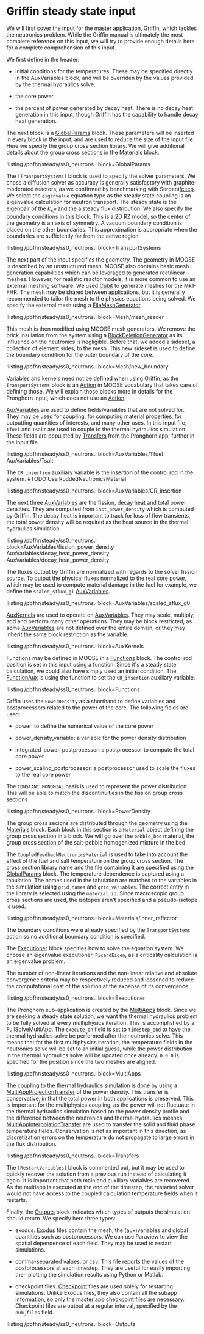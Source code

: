 # Griffin steady state input

We will first cover the input for the master application, Griffin, which tackles the neutronics
problem. While the Griffin manual is ultimately the most complete reference on this input, we will
try to provide enough details here for a complete comprehension of this input.

We first define in the header:

- initial conditions for the temperatures. These may be specified directly in the AuxVariables block,
  and will be overriden by the values provided by the thermal hydraulics solve.

- the core power.

- the percent of power generated by decay heat. There is no decay heat generation in this input, though
  Griffin has the capability to handle decay heat generation.


The next block is a [GlobalParams](https://mooseframework.inl.gov/syntax/GlobalParams/index.html) block. These parameters will be inserted in every block in the input,
and are used to reduce the size of the input file. Here we specify the group cross section library. We will give
additional details about the group cross sections in the [Materials](https://mooseframework.inl.gov/moose/syntax/Materials/) block.

!listing /pbfhr/steady/ss0_neutrons.i block=GlobalParams

The `[TransportSystems]` block is used to specify the solver parameters. We chose a diffusion solver
as accuracy is generally satisfactory with graphite-moderated reactors, as we confirmed by benchmarking
with Serpent[!citep](giudicelli2021). We select the `eigenvalue` equation type as the steady state coupling is an
eigenvalue calculation for neutron transport. The steady state is the eigenpair of the $k_{eff}$ and the
a steady flux distribution. We also specify the boundary conditions in this block. This is a 2D RZ model,
so the center of the geometry is an axis of symmetry. A vacuum boundary condition is placed on the other
boundaries. This approximation is appropriate when the boundaries are sufficiently far from the active region.

!listing /pbfhr/steady/ss0_neutrons.i block=TransportSystems

The next part of the input specifies the geometry. The geometry in MOOSE is described by an unstructured mesh.
MOOSE also contains basic mesh generation capabilities which can be leveraged to generated rectilinear meshes.
However, for realistic reactor models, it is more common to use an external meshing software. We used [Cubit](https://cubit.sandia.gov/) to
generate meshes for the Mk1-FHR. The mesh may be shared between applications, but it is generally recommended to
tailor the mesh to the physics equations being solved. We specify the external mesh using a [FileMeshGenerator](https://mooseframework.inl.gov/source/meshgenerators/FileMeshGenerator.html).

!listing /pbfhr/steady/ss0_neutrons.i block=Mesh/mesh_reader

This mesh is then modified using MOOSE mesh generators. We remove the brick insulation from the system using a
[BlockDeletionGenerator](https://mooseframework.inl.gov/source/meshgenerators/BlockDeletionGenerator.html) as its influence on the neutronics is negligible. Before that, we added a sideset, a
collection of element sides, to the mesh. This new sideset is used to define the boundary condition for the outer
boundary of the core.

!listing /pbfhr/steady/ss0_neutrons.i block=Mesh/new_boundary

Variables and kernels need not be defined when using Griffin, as the `TransportSystems` block is an [Action](https://mooseframework.inl.gov/source/actions/Action.html) in
MOOSE vocabulary that takes care of defining those. We will explain those blocks more in details for the Pronghorn
input, which does not use an [Action](https://mooseframework.inl.gov/source/actions/Action.html).

[AuxVariables](https://mooseframework.inl.gov/syntax/AuxVariables/) are used to define fields/variables that are not solved for. They may be used for coupling, for
computing material properties, for outputting quantities of interests, and many other uses. In this input file,
`Tfuel` and `Tsalt` are used to couple to the thermal hydraulics simulation. These fields are populated by
[Transfers](https://mooseframework.inl.gov/syntax/Transfers/) from the Pronghorn app, further in the input file.

!listing /pbfhr/steady/ss0_neutrons.i block=AuxVariables/Tfuel AuxVariables/Tsalt

The `CR_insertion` auxiliary variable is the insertion of the control rod in the system.
#TODO Use RoddedNeutronicsMaterial

!listing /pbfhr/steady/ss0_neutrons.i block=AuxVariables/CR_insertion

The next three [AuxVariables](https://mooseframework.inl.gov/syntax/AuxVariables/) are the fission, decay heat and total power densities. They are computed
from `inst_power_density` which is computed by Griffin. The decay heat is important to track for loss of flow
transients, the total power density will be required as the heat source in the thermal hydraulics simulation.

!listing /pbfhr/steady/ss0_neutrons.i block=AuxVariables/fission_power_density AuxVariables/decay_heat_power_density AuxVariables/decay_heat_power_density

The fluxes output by Griffin are normalized with regards to the solver fission source. To output the physical fluxes
normalized to the real core power, which may be used to compute material damage in the fuel for example,
we define the `scaled_sflux_gi` [AuxVariables](https://mooseframework.inl.gov/syntax/AuxVariables/).

!listing /pbfhr/steady/ss0_neutrons.i block=AuxVariables/scaled_sflux_g0

[AuxKernels](https://mooseframework.inl.gov/moose/syntax/AuxKernels/) are used to operate on [AuxVariables](https://mooseframework.inl.gov/syntax/AuxVariables/). They may scale, multiply, add and perform many other operations.
They may be block restricted, as some [AuxVariables](https://mooseframework.inl.gov/syntax/AuxVariables/) are not defined over the entire domain, or they may inherit the
same block restriction as the variable.

!listing /pbfhr/steady/ss0_neutrons.i block=AuxKernels

Functions may be defined in MOOSE in a [Functions](https://mooseframework.inl.gov/syntax/Functions/index.html) block. The control rod position is set in this input using
a function. Since it's a steady state calculation, we could also have simply used an initial condition. The
[FunctionAux](https://mooseframework.inl.gov/source/auxkernels/FunctionAux.html) is using the function to set the `CR_insertion` auxiliary variable.

!listing /pbfhr/steady/ss0_neutrons.i block=Functions

Grffin uses the `PowerDensity` as a shorthand to define variables and postprocessors related to the power of the
core. The following fields are used:

- power: to define the numerical value of the core power

- power_density_variable: a variable for the power density distribution

- integrated_power_postprocessor: a postprocessor to compute the total core power

- power_scaling_postprocessor: a postprocessor used to scale the fluxes to the real core power


The `CONSTANT MONOMIAL` basis is used to represent the power distribution. This will be able to match the
discontinuities in the fission group cross sections

!listing /pbfhr/steady/ss0_neutrons.i block=PowerDensity

The group cross secions are distributed through the geometry using the [Materials](https://mooseframework.inl.gov/moose/syntax/Materials/) block. Each block in this
section is a `Material` object defining the group cross section in a block. We will go over the `pebble_bed`
material, the group cross section of the salt-pebble homogenized mixture in the bed.

The `CoupledFeedbackNeutronicsMaterial` is used to take into account the effect of the fuel and salt temperature on
the group cross section. The cross section library name and the file containing it are specified using the
[GlobalParams](https://mooseframework.inl.gov/syntax/GlobalParams/index.html) block. The temperature dependence is captured using a tabulation. The names used in the tabulation
are matched to the variables in the simulation using `grid_names` and `grid_variables`. The correct entry in the
library is selected using the `material_id`. Since macroscopic group cross sections are used, the isotopes aren't
specified and a pseudo-isotope is used.

!listing /pbfhr/steady/ss0_neutrons.i block=Materials/inner_reflector

The boundary conditions were already specified by the `TransportSystems` action so no additional boundary condition
is specified.

The [Executioner](https://mooseframework.inl.gov/source/executioners/Executioner.html) block specifies how to solve the equation system. We choose an eigenvalue executioner,
`PicardEigen`, as a criticality calculation is
an eigenvalue problem.

The number of non-linear iterations and the non-linear relative and absolute convergence criteria may be
respectively reduced and loosened to reduce the computational cost of the solution at the expense of its
convergence.

!listing /pbfhr/steady/ss0_neutrons.i block=Executioner

The Pronghorn sub-application is created by the [MultiApps](https://mooseframework.inl.gov/syntax/MultiApps/index.html) block. Since we are seeking a steady state solution, we
want the thermal hydraulics problem to be fully solved at every multiphysics iteration. This is accomplished by a
[FullSolveMultiApp](https://mooseframework.inl.gov/source/multiapps/FullSolveMultiApp.html). The `execute_on` field is set to `timestep_end` to have the thermal hydraulics solve be
performed after the neutronics solve. This means that for the first multiphysics iteration, the temperature fields
in the neutronics solve will be set to an initial guess, while the power distribution in the thermal hydraulics
solve will be updated once already. `0 0 0` is specified for the position since the two meshes are aligned.

!listing /pbfhr/steady/ss0_neutrons.i block=MultiApps

The coupling to the thermal hydraulics simulation is done by using a [MultiAppProjectionTransfer](https://mooseframework.inl.gov/source/transfers/MultiAppProjectionTransfer.html) of the power
density. This transfer is conservative, in that the total power in both applications is preserved. This is
important for the multiphysics coupling, as the power will not fluctuate in the thermal hydraulics simulation based
on the power density profile and the difference between the neutronics and thermal hydraulics meshes.
[MultiAppInterpolationTransfer](https://mooseframework.inl.gov/source/transfers/MultiAppInterpolationTransfer.html) are used to transfer the solid and fluid phase temperature fields. Conservation is
not as important in this direction, as discretization errors on the temperature do not propagate to large errors in
the flux distribution.

!listing /pbfhr/steady/ss0_neutrons.i block=Transfers

The `[RestartVariables]` block is commented out, but it may be used to quickly recover the solution from a previous
run instead of calculating it again. It is important that both main and auxiliary variables are recovered. As the
multiapp is executed at the end of the timestep, the restarted solver would not have access to the coupled
calculation temperature fields when it restarts.

Finally, the [Outputs](https://mooseframework.inl.gov/syntax/Outputs/index.html) block indicates which types of outputs the simulation should return. We specify here three
types:

- exodus. [Exodus](https://mooseframework.inl.gov/source/outputs/Exodus.html) files contain the mesh, the (aux)variables and global quantities such as postprocessors. We can
  use Paraview to view the spatial dependence of each field. They may be used to restart simulations.

- comma-separated values, or [csv](https://mooseframework.inl.gov/source/outputs/CSV.html). This file reports the values of the postprocessors at each timestep. They are
  useful for easily importing then plotting the simulation results using Python or Matlab.

- checkpoint files. [Checkpoint](https://mooseframework.inl.gov/source/outputs/Checkpoint.html) files are used solely for restarting simulations. Unlike Exodus files, they also
  contain all the subapp information, so only the master app checkpoint files are necessary. Checkpoint files are
  output at a regular interval, specified by the `num_files` field.


!listing /pbfhr/steady/ss0_neutrons.i block=Outputs

